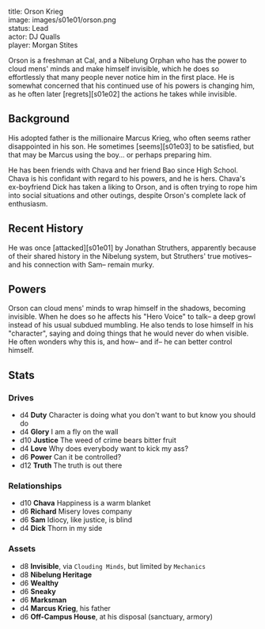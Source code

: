 title: Orson Krieg  
image: images/s01e01/orson.png  
status: Lead  
actor: DJ Qualls  
player: Morgan Stites  

Orson is a freshman at Cal, and a Nibelung Orphan who has the power to cloud mens' minds and make himself invisible, which he does so effortlessly that many people never notice him in the first place. He is somewhat concerned that his continued use of his powers is changing him, as he often later [regrets][s01e02] the actions he takes while invisible.

## Background

His adopted father is the millionaire Marcus Krieg, who often seems rather disappointed in his son. He sometimes [seems][s01e03] to be satisfied, but that may be Marcus using the boy… or perhaps preparing him.

He has been friends with Chava and her friend Bao since High School. Chava is his confidant with regard to his powers, and he is hers. Chava's ex-boyfriend Dick has taken a liking to Orson, and is often trying to rope him into social situations and other outings, despite Orson's complete lack of enthusiasm.

## Recent History

He was once [attacked][s01e01] by Jonathan Struthers, apparently because of their shared history in the Nibelung system, but Struthers' true motives– and his connection with Sam– remain murky.

## Powers

Orson can cloud mens' minds to wrap himself in the shadows, becoming invisible. When he does so he affects his "Hero Voice" to talk– a deep growl instead of his usual subdued mumbling. He also tends to lose himself in his "character", saying and doing things that he would never do when visible. He often wonders why this is, and how– and if– he can better control himself.

## Stats

### Drives

* d4 **Duty** Character is doing what you don't want to but know you should do
* d4 **Glory** I am a fly on the wall
* d10 **Justice** The weed of crime bears bitter fruit
* d4 **Love** Why does everybody want to kick my ass?
* d6 **Power** Can it be controlled?
* d12 **Truth** The truth is out there

### Relationships

* d10 **Chava** Happiness is a warm blanket
* d6 **Richard** Misery loves company
* d6 **Sam** Idiocy, like justice, is blind
* d4 **Dick** Thorn in my side

### Assets

* d8 **Invisible**, via `Clouding Minds`, but limited by `Mechanics`
* d8 **Nibelung Heritage**
* d6 **Wealthy**
* d6 **Sneaky**
* d6 **Marksman**
* d4 **Marcus Krieg**, his father
* d6 **Off-Campus House**, at his disposal (sanctuary, armory)
